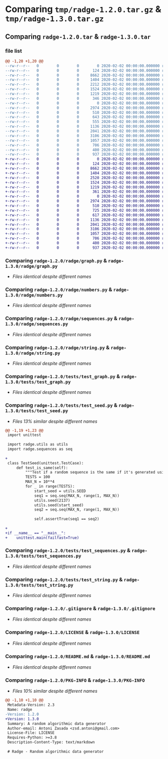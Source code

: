 # Comparing `tmp/radge-1.2.0.tar.gz` & `tmp/radge-1.3.0.tar.gz`

## Comparing `radge-1.2.0.tar` & `radge-1.3.0.tar`

### file list

```diff
@@ -1,20 +1,20 @@
--rw-r--r--   0        0        0        0 2020-02-02 00:00:00.000000 radge-1.2.0/requirements.txt
--rw-r--r--   0        0        0      124 2020-02-02 00:00:00.000000 radge-1.2.0/radge/__init__.py
--rw-r--r--   0        0        0     8662 2020-02-02 00:00:00.000000 radge-1.2.0/radge/graph.py
--rw-r--r--   0        0        0     1404 2020-02-02 00:00:00.000000 radge-1.2.0/radge/numbers.py
--rw-r--r--   0        0        0     2212 2020-02-02 00:00:00.000000 radge-1.2.0/radge/polygon.py
--rw-r--r--   0        0        0     1524 2020-02-02 00:00:00.000000 radge-1.2.0/radge/sequences.py
--rw-r--r--   0        0        0     1219 2020-02-02 00:00:00.000000 radge-1.2.0/radge/string.py
--rw-r--r--   0        0        0      346 2020-02-02 00:00:00.000000 radge-1.2.0/radge/utils.py
--rw-r--r--   0        0        0        0 2020-02-02 00:00:00.000000 radge-1.2.0/tests/__init__.py
--rw-r--r--   0        0        0     2974 2020-02-02 00:00:00.000000 radge-1.2.0/tests/test_graph.py
--rw-r--r--   0        0        0      510 2020-02-02 00:00:00.000000 radge-1.2.0/tests/test_numbers.py
--rw-r--r--   0        0        0      643 2020-02-02 00:00:00.000000 radge-1.2.0/tests/test_polygon.py
--rw-r--r--   0        0        0      555 2020-02-02 00:00:00.000000 radge-1.2.0/tests/test_seed.py
--rw-r--r--   0        0        0     1136 2020-02-02 00:00:00.000000 radge-1.2.0/tests/test_sequences.py
--rw-r--r--   0        0        0     2041 2020-02-02 00:00:00.000000 radge-1.2.0/tests/test_string.py
--rw-r--r--   0        0        0     3106 2020-02-02 00:00:00.000000 radge-1.2.0/.gitignore
--rw-r--r--   0        0        0     1057 2020-02-02 00:00:00.000000 radge-1.2.0/LICENSE
--rw-r--r--   0        0        0      706 2020-02-02 00:00:00.000000 radge-1.2.0/README.md
--rw-r--r--   0        0        0      400 2020-02-02 00:00:00.000000 radge-1.2.0/pyproject.toml
--rw-r--r--   0        0        0      937 2020-02-02 00:00:00.000000 radge-1.2.0/PKG-INFO
+-rw-r--r--   0        0        0        0 2020-02-02 00:00:00.000000 radge-1.3.0/requirements.txt
+-rw-r--r--   0        0        0      124 2020-02-02 00:00:00.000000 radge-1.3.0/radge/__init__.py
+-rw-r--r--   0        0        0     8662 2020-02-02 00:00:00.000000 radge-1.3.0/radge/graph.py
+-rw-r--r--   0        0        0     1404 2020-02-02 00:00:00.000000 radge-1.3.0/radge/numbers.py
+-rw-r--r--   0        0        0     2520 2020-02-02 00:00:00.000000 radge-1.3.0/radge/polygon.py
+-rw-r--r--   0        0        0     1524 2020-02-02 00:00:00.000000 radge-1.3.0/radge/sequences.py
+-rw-r--r--   0        0        0     1219 2020-02-02 00:00:00.000000 radge-1.3.0/radge/string.py
+-rw-r--r--   0        0        0      361 2020-02-02 00:00:00.000000 radge-1.3.0/radge/utils.py
+-rw-r--r--   0        0        0        0 2020-02-02 00:00:00.000000 radge-1.3.0/tests/__init__.py
+-rw-r--r--   0        0        0     2974 2020-02-02 00:00:00.000000 radge-1.3.0/tests/test_graph.py
+-rw-r--r--   0        0        0      510 2020-02-02 00:00:00.000000 radge-1.3.0/tests/test_numbers.py
+-rw-r--r--   0        0        0      725 2020-02-02 00:00:00.000000 radge-1.3.0/tests/test_polygon.py
+-rw-r--r--   0        0        0      617 2020-02-02 00:00:00.000000 radge-1.3.0/tests/test_seed.py
+-rw-r--r--   0        0        0     1136 2020-02-02 00:00:00.000000 radge-1.3.0/tests/test_sequences.py
+-rw-r--r--   0        0        0     2041 2020-02-02 00:00:00.000000 radge-1.3.0/tests/test_string.py
+-rw-r--r--   0        0        0     3106 2020-02-02 00:00:00.000000 radge-1.3.0/.gitignore
+-rw-r--r--   0        0        0     1057 2020-02-02 00:00:00.000000 radge-1.3.0/LICENSE
+-rw-r--r--   0        0        0      706 2020-02-02 00:00:00.000000 radge-1.3.0/README.md
+-rw-r--r--   0        0        0      400 2020-02-02 00:00:00.000000 radge-1.3.0/pyproject.toml
+-rw-r--r--   0        0        0      937 2020-02-02 00:00:00.000000 radge-1.3.0/PKG-INFO
```

### Comparing `radge-1.2.0/radge/graph.py` & `radge-1.3.0/radge/graph.py`

 * *Files identical despite different names*

### Comparing `radge-1.2.0/radge/numbers.py` & `radge-1.3.0/radge/numbers.py`

 * *Files identical despite different names*

### Comparing `radge-1.2.0/radge/sequences.py` & `radge-1.3.0/radge/sequences.py`

 * *Files identical despite different names*

### Comparing `radge-1.2.0/radge/string.py` & `radge-1.3.0/radge/string.py`

 * *Files identical despite different names*

### Comparing `radge-1.2.0/tests/test_graph.py` & `radge-1.3.0/tests/test_graph.py`

 * *Files identical despite different names*

### Comparing `radge-1.2.0/tests/test_seed.py` & `radge-1.3.0/tests/test_seed.py`

 * *Files 13% similar despite different names*

```diff
@@ -1,19 +1,23 @@
 import unittest
 
 import radge.utils as utils
 import radge.sequences as seq
 
+
 class TestSeed(unittest.TestCase):
     def test_is_same(self):
         """Test if a random sequence is the same if it's generated using the same seed twice."""
         TESTS = 100
         MAX_N = 10**4
         for _ in range(TESTS):
             start_seed = utils.SEED
             seq1 = seq.seq(MAX_N, range(1, MAX_N))
             utils.seed(2137)
             utils.seed(start_seed)
             seq2 = seq.seq(MAX_N, range(1, MAX_N))
 
             self.assertTrue(seq1 == seq2)
 
+
+if __name__ == "__main__":
+    unittest.main(failfast=True)
```

### Comparing `radge-1.2.0/tests/test_sequences.py` & `radge-1.3.0/tests/test_sequences.py`

 * *Files identical despite different names*

### Comparing `radge-1.2.0/tests/test_string.py` & `radge-1.3.0/tests/test_string.py`

 * *Files identical despite different names*

### Comparing `radge-1.2.0/.gitignore` & `radge-1.3.0/.gitignore`

 * *Files identical despite different names*

### Comparing `radge-1.2.0/LICENSE` & `radge-1.3.0/LICENSE`

 * *Files identical despite different names*

### Comparing `radge-1.2.0/README.md` & `radge-1.3.0/README.md`

 * *Files identical despite different names*

### Comparing `radge-1.2.0/PKG-INFO` & `radge-1.3.0/PKG-INFO`

 * *Files 10% similar despite different names*

```diff
@@ -1,10 +1,10 @@
 Metadata-Version: 2.3
 Name: radge
-Version: 1.2.0
+Version: 1.3.0
 Summary: A random algorithmic data generator
 Author-email: Antoni Zasada <zsd.antoni@gmail.com>
 License-File: LICENSE
 Requires-Python: >=3.8
 Description-Content-Type: text/markdown
 
 # Radge - Random algorithmic data generator
```


